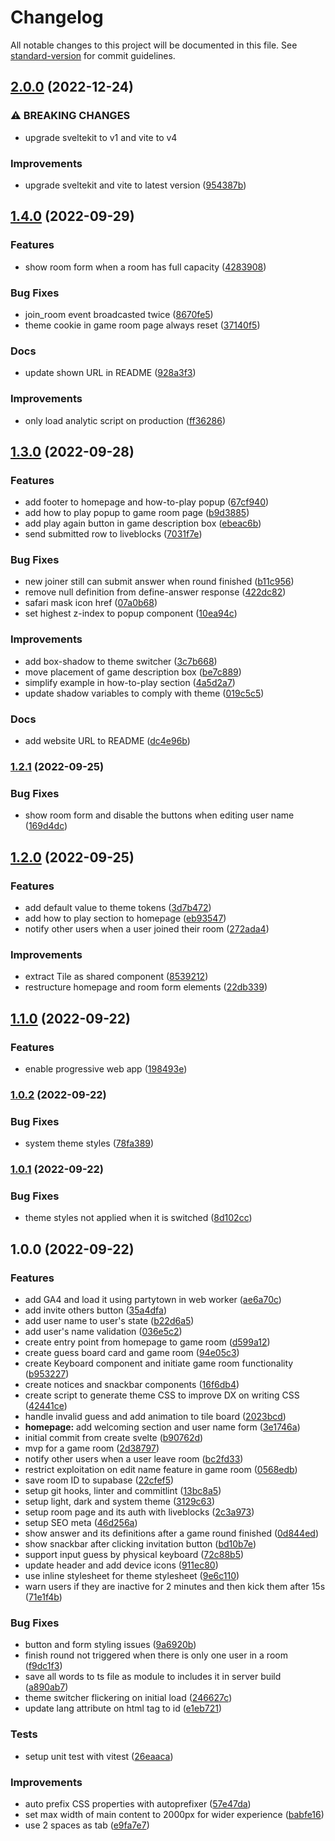 # Changelog

All notable changes to this project will be documented in this file. See [standard-version](https://github.com/conventional-changelog/standard-version) for commit guidelines.

## [2.0.0](https://github.com/RofiSyahrul/katlaisasi/compare/v1.4.0...v2.0.0) (2022-12-24)


### ⚠ BREAKING CHANGES

* upgrade sveltekit to v1 and vite to v4

### Improvements

* upgrade sveltekit and vite to latest version ([954387b](https://github.com/RofiSyahrul/katlaisasi/commit/954387b96397fcd1c93279c1e1d63f27e54d4bb2))

## [1.4.0](https://github.com/RofiSyahrul/katlaisasi/compare/v1.3.0...v1.4.0) (2022-09-29)


### Features

* show room form when a room has full capacity ([4283908](https://github.com/RofiSyahrul/katlaisasi/commit/42839084d901c9047602276448f2d42b2cf15929))


### Bug Fixes

* join_room event broadcasted twice ([8670fe5](https://github.com/RofiSyahrul/katlaisasi/commit/8670fe54e70c584237497ea4b110a535532531f0))
* theme cookie in game room page always reset ([37140f5](https://github.com/RofiSyahrul/katlaisasi/commit/37140f521770c806f9da7cb25b705247693b591b))


### Docs

* update shown URL in README ([928a3f3](https://github.com/RofiSyahrul/katlaisasi/commit/928a3f38f1a604b2d0b40f2bb7cf4aeb6e1e079f))


### Improvements

* only load analytic script on production ([ff36286](https://github.com/RofiSyahrul/katlaisasi/commit/ff362862fe0a3b798ce65c57baa7b84e1a4f1ed0))

## [1.3.0](https://github.com/RofiSyahrul/katlaisasi/compare/v1.2.1...v1.3.0) (2022-09-28)


### Features

* add footer to homepage and how-to-play popup ([67cf940](https://github.com/RofiSyahrul/katlaisasi/commit/67cf940dd59b84c264e67bcbfc0e010dff187a91))
* add how to play popup to game room page ([b9d3885](https://github.com/RofiSyahrul/katlaisasi/commit/b9d38859b1a4a48ed35e0d999f16a6a1024e086a))
* add play again button in game description box ([ebeac6b](https://github.com/RofiSyahrul/katlaisasi/commit/ebeac6b524167ef2ca00b057b6262cb30e1a1215))
* send submitted row to liveblocks ([7031f7e](https://github.com/RofiSyahrul/katlaisasi/commit/7031f7ecce48248ef026e4cf12bf20242be20fcb))


### Bug Fixes

* new joiner still can submit answer when round finished ([b11c956](https://github.com/RofiSyahrul/katlaisasi/commit/b11c9569d8528b1713f9f51c7db1d2df3ca3d31f))
* remove null definition from define-answer response ([422dc82](https://github.com/RofiSyahrul/katlaisasi/commit/422dc824bcb85d8214a87bc1b425af366dcc5219))
* safari mask icon href ([07a0b68](https://github.com/RofiSyahrul/katlaisasi/commit/07a0b685f4469cc1330ffc72b02a92fc4baefe22))
* set highest z-index to popup component ([10ea94c](https://github.com/RofiSyahrul/katlaisasi/commit/10ea94ca6bd84b4784b6135be81f63d68755dff0))


### Improvements

* add box-shadow to theme switcher ([3c7b668](https://github.com/RofiSyahrul/katlaisasi/commit/3c7b668991daa029650b7e5a9f60145c55297ade))
* move placement of game description box ([be7c889](https://github.com/RofiSyahrul/katlaisasi/commit/be7c8892b2680c9b8a07554fc156929107450d58))
* simplify example in how-to-play section ([4a5d2a7](https://github.com/RofiSyahrul/katlaisasi/commit/4a5d2a7e616a33e0ebe9d7d4658fb7ca56bfcdd1))
* update shadow variables to comply with theme ([019c5c5](https://github.com/RofiSyahrul/katlaisasi/commit/019c5c515cd24beffa4645f7581c0db1154adea5))


### Docs

* add website URL to README ([dc4e96b](https://github.com/RofiSyahrul/katlaisasi/commit/dc4e96b1cea8ce0877328cfb23fe16e18c7c041a))

### [1.2.1](https://github.com/RofiSyahrul/katlaisasi/compare/v1.2.0...v1.2.1) (2022-09-25)


### Bug Fixes

* show room form and disable the buttons when editing user name ([169d4dc](https://github.com/RofiSyahrul/katlaisasi/commit/169d4dc0ce7330b89b7d045a4e5b42b91c21b255))

## [1.2.0](https://github.com/RofiSyahrul/katlaisasi/compare/v1.1.0...v1.2.0) (2022-09-25)


### Features

* add default value to theme tokens ([3d7b472](https://github.com/RofiSyahrul/katlaisasi/commit/3d7b47260b21d7e7d85146c6026e174cca5e7bb1))
* add how to play section to homepage ([eb93547](https://github.com/RofiSyahrul/katlaisasi/commit/eb93547160bca7e1f1d47d6774b4f671ccf5f755))
* notify other users when a user joined their room ([272ada4](https://github.com/RofiSyahrul/katlaisasi/commit/272ada44934353bc167378fcf97232d71db771fc))


### Improvements

* extract Tile as shared component ([8539212](https://github.com/RofiSyahrul/katlaisasi/commit/8539212f48b33ac98c853b4c01a1815a2aba6b0c))
* restructure homepage and room form elements ([22db339](https://github.com/RofiSyahrul/katlaisasi/commit/22db3395331e6f4cbec3575bd085504ac9b13559))

## [1.1.0](https://github.com/RofiSyahrul/katlaisasi/compare/v1.0.2...v1.1.0) (2022-09-22)


### Features

* enable progressive web app ([198493e](https://github.com/RofiSyahrul/katlaisasi/commit/198493e6d69b3635c8973c7c4fe8bd65539ea27b))

### [1.0.2](https://github.com/RofiSyahrul/katlaisasi/compare/v1.0.1...v1.0.2) (2022-09-22)


### Bug Fixes

* system theme styles ([78fa389](https://github.com/RofiSyahrul/katlaisasi/commit/78fa389210f3ce5f21b9557993c127f88084c0ae))

### [1.0.1](https://github.com/RofiSyahrul/katlaisasi/compare/v1.0.0...v1.0.1) (2022-09-22)


### Bug Fixes

* theme styles not applied when it is switched ([8d102cc](https://github.com/RofiSyahrul/katlaisasi/commit/8d102cca76e064ac727b6549c8d2e3f9c5c91a29))

## 1.0.0 (2022-09-22)


### Features

* add GA4 and load it using partytown in web worker ([ae6a70c](https://github.com/RofiSyahrul/katlaisasi/commit/ae6a70c5e7b14f83dd80d9cf2a44fa4aacc8c1f4))
* add invite others button ([35a4dfa](https://github.com/RofiSyahrul/katlaisasi/commit/35a4dfa29ac8052305d81b5853ee887d4b33a7fe))
* add user name to user's state ([b22d6a5](https://github.com/RofiSyahrul/katlaisasi/commit/b22d6a52c356dc8f6d1af26591406392f1b090be))
* add user's name validation ([036e5c2](https://github.com/RofiSyahrul/katlaisasi/commit/036e5c20a30cd0520ef53a1f12217ff522d92dfa))
* create entry point from homepage to game room ([d599a12](https://github.com/RofiSyahrul/katlaisasi/commit/d599a12e51bd50c45ea1d883b5d82d2082364315))
* create guess board card and game room ([94e05c3](https://github.com/RofiSyahrul/katlaisasi/commit/94e05c31ded251c66b3f1314e3b9d0c1a2b23d7b))
* create Keyboard component and initiate game room functionality ([b953227](https://github.com/RofiSyahrul/katlaisasi/commit/b953227edeffd65232502472043418af70283246))
* create notices and snackbar components ([16f6db4](https://github.com/RofiSyahrul/katlaisasi/commit/16f6db4d5d1a3f15f44307656dc56f4dd075e9c4))
* create script to generate theme CSS to improve DX on writing CSS ([42441ce](https://github.com/RofiSyahrul/katlaisasi/commit/42441cef4ee2108f8aa1edd2e5aa73d15211e642))
* handle invalid guess and add animation to tile board ([2023bcd](https://github.com/RofiSyahrul/katlaisasi/commit/2023bcdbe9f2a6e06eb00baa53a8d73cf64db427))
* **homepage:** add welcoming section and user name form ([3e1746a](https://github.com/RofiSyahrul/katlaisasi/commit/3e1746a122e38a56a9fee9af0cbd99d14a1fb72d))
* initial commit from create svelte ([b90762d](https://github.com/RofiSyahrul/katlaisasi/commit/b90762df6249fae77123b8a441ea6ef24bfd968d))
* mvp for a game room ([2d38797](https://github.com/RofiSyahrul/katlaisasi/commit/2d38797d6c7bc6be069e95cdbcc410079ec56040))
* notify other users when a user leave room ([bc2fd33](https://github.com/RofiSyahrul/katlaisasi/commit/bc2fd33bb5b304675595b6fe6c1f099955b3506a))
* restrict exploitation on edit name feature in game room ([0568edb](https://github.com/RofiSyahrul/katlaisasi/commit/0568edbf476e16deccfa0f9ed005974c43ff24bc))
* save room ID to supabase ([22cfef5](https://github.com/RofiSyahrul/katlaisasi/commit/22cfef5f6bf0bda0ed26d3a74383a5c6103eb940))
* setup git hooks, linter and commitlint ([13bc8a5](https://github.com/RofiSyahrul/katlaisasi/commit/13bc8a55261fc11fdae33578f31fe26e9b73c451))
* setup light, dark and system theme ([3129c63](https://github.com/RofiSyahrul/katlaisasi/commit/3129c63c81b8c145d94c55d36f4f68e8e31c5409))
* setup room page and its auth with liveblocks ([2c3a973](https://github.com/RofiSyahrul/katlaisasi/commit/2c3a9734afcb03bbed22a3e9a432f181465e60bd))
* setup SEO meta ([46d256a](https://github.com/RofiSyahrul/katlaisasi/commit/46d256a4b2c7a29c51cb1214d49c0f8b7a170493))
* show answer and its definitions after a game round finished ([0d844ed](https://github.com/RofiSyahrul/katlaisasi/commit/0d844ed014f667e10c890b2be70013369b7a6a89))
* show snackbar after clicking invitation button ([bd10b7e](https://github.com/RofiSyahrul/katlaisasi/commit/bd10b7e82fb64f76ebec6dd294a5175f25af5321))
* support input guess by physical keyboard ([72c88b5](https://github.com/RofiSyahrul/katlaisasi/commit/72c88b57f15f3755d6d2b3ed3acb817f626e984e))
* update header and add device icons ([911ec80](https://github.com/RofiSyahrul/katlaisasi/commit/911ec8069fb5b15c82e60107410ce97f42c25fad))
* use inline stylesheet for theme stylesheet ([9e6c110](https://github.com/RofiSyahrul/katlaisasi/commit/9e6c110d320c21c0b5317e30fe20afb898b0f7e4))
* warn users if they are inactive for 2 minutes and then kick them after 15s ([71e1f4b](https://github.com/RofiSyahrul/katlaisasi/commit/71e1f4bb773a3ea1d6cb9129658c4f343ee16b19))


### Bug Fixes

* button and form styling issues ([9a6920b](https://github.com/RofiSyahrul/katlaisasi/commit/9a6920bef74ec50db10ecf4e798f1588be1f6640))
* finish round not triggered when there is only one user in a room ([f9dc1f3](https://github.com/RofiSyahrul/katlaisasi/commit/f9dc1f33df904bafdc35b81a9c6a91ae7e2fb34e))
* save all words to ts file as module to includes it in server build ([a890ab7](https://github.com/RofiSyahrul/katlaisasi/commit/a890ab71c54caa3ed4d260654175a18a9a971496))
* theme switcher flickering on initial load ([246627c](https://github.com/RofiSyahrul/katlaisasi/commit/246627c0f97bffc85316acbb69fb6e324726c862))
* update lang attribute on html tag to id ([e1eb721](https://github.com/RofiSyahrul/katlaisasi/commit/e1eb72104ca221a08667ae80a7e809cd9675ad30))


### Tests

* setup unit test with vitest ([26eaaca](https://github.com/RofiSyahrul/katlaisasi/commit/26eaaca1b6463c0dc160fcaecdcbba669dcbacf5))


### Improvements

* auto prefix CSS properties with autoprefixer ([57e47da](https://github.com/RofiSyahrul/katlaisasi/commit/57e47da598aa8c7dc8182b536f6cff4b9f6d0188))
* set max width of main content to 2000px for wider experience ([babfe16](https://github.com/RofiSyahrul/katlaisasi/commit/babfe16ded32e9db6b283f959426c3d7ac365574))
* use 2 spaces as tab ([e9fa7e7](https://github.com/RofiSyahrul/katlaisasi/commit/e9fa7e7bf4b531a01672f125dd8f27357003947f))
